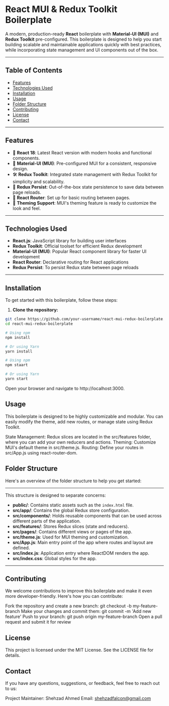 # **React MUI & Redux Toolkit Boilerplate**

A modern, production-ready **React** boilerplate with **Material-UI (MUI)** and **Redux Toolkit** pre-configured. This boilerplate is designed to help you start building scalable and maintainable applications quickly with best practices, while incorporating state management and UI components out of the box.

---

## **Table of Contents**

- [Features](#features)
- [Technologies Used](#technologies-used)
- [Installation](#installation)
- [Usage](#usage)
- [Folder Structure](#folder-structure)
- [Contributing](#contributing)
- [License](#license)
- [Contact](#contact)

---

## **Features**

- 🚀 **React 18**: Latest React version with modern hooks and functional components.
- 🎨 **Material-UI (MUI)**: Pre-configured MUI for a consistent, responsive design.
- 🛠️ **Redux Toolkit**: Integrated state management with Redux Toolkit for simplicity and scalability.
- 🔄 **Redux Persist**: Out-of-the-box state persistence to save data between page reloads.
- 🧩 **React Router**: Set up for basic routing between pages.
- 💅 **Theming Support**: MUI's theming feature is ready to customize the look and feel.

---

## **Technologies Used**

- **React.js**: JavaScript library for building user interfaces
- **Redux Toolkit**: Official toolset for efficient Redux development
- **Material-UI (MUI)**: Popular React component library for faster UI development
- **React Router**: Declarative routing for React applications
- **Redux Persist**: To persist Redux state between page reloads

---

## **Installation**

To get started with this boilerplate, follow these steps:

1. **Clone the repository:**

```bash
git clone https://github.com/your-username/react-mui-redux-boilerplate.git
cd react-mui-redux-boilerplate
```

```bash
# Using npm
npm install

# Or using Yarn
yarn install
```
```bash
# Using npm
npm staart

# Or using Yarn
yarn start
```
Open your browser and navigate to http://localhost:3000.


## **Usage**
This boilerplate is designed to be highly customizable and modular. You can easily modify the theme, add new routes, or manage state using Redux Toolkit.

State Management: Redux slices are located in the src/features folder, where you can add your own reducers and actions.
Theming: Customize MUI's default theme in src/theme.js.
Routing: Define your routes in src/App.js using react-router-dom.

## Folder Structure
Here's an overview of the folder structure to help you get started:

---

This structure is designed to separate concerns:

- **public/**: Contains static assets such as the `index.html` file.
- **src/app/**: Contains the global Redux store configuration.
- **src/components/**: Holds reusable components that can be used across different parts of the application.
- **src/features/**: Stores Redux slices (state and reducers).
- **src/pages/**: Contains different views or pages of the app.
- **src/theme.js**: Used for MUI theming and customization.
- **src/App.js**: Main entry point of the app where routes and layout are defined.
- **src/index.js**: Application entry where ReactDOM renders the app.
- **src/index.css**: Global styles for the app.

---

## Contributing
We welcome contributions to improve this boilerplate and make it even more developer-friendly. Here's how you can contribute:

Fork the repository and create a new branch: git checkout -b my-feature-branch
Make your changes and commit them: git commit -m 'Add new feature'
Push to your branch: git push origin my-feature-branch
Open a pull request and submit it for review


## License
This project is licensed under the MIT License. See the LICENSE file for details.

## Contact
If you have any questions, suggestions, or feedback, feel free to reach out to us:

Project Maintainer: Shehzad Ahmed
Email: shehzadfalcon@gmail.com
